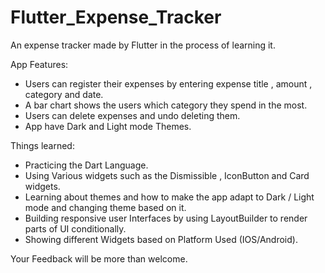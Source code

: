 # Flutter_Expense_Tracker
An expense tracker made by Flutter in the process of learning it.

App Features:
- Users can register their expenses by entering expense title , amount , category and date.
- A bar chart shows the users which category they spend in the most.
- Users can delete expenses and undo deleting them.
- App have Dark and Light mode Themes.

Things learned:
- Practicing the Dart Language.
- Using Various widgets such as the Dismissible , IconButton and Card widgets.
- Learning about themes and how to make the app adapt to Dark / Light mode and changing theme based on it.
- Building responsive user Interfaces by using LayoutBuilder to render parts of UI conditionally.
- Showing different Widgets based on Platform Used (IOS/Android).

Your Feedback will be more than welcome.

